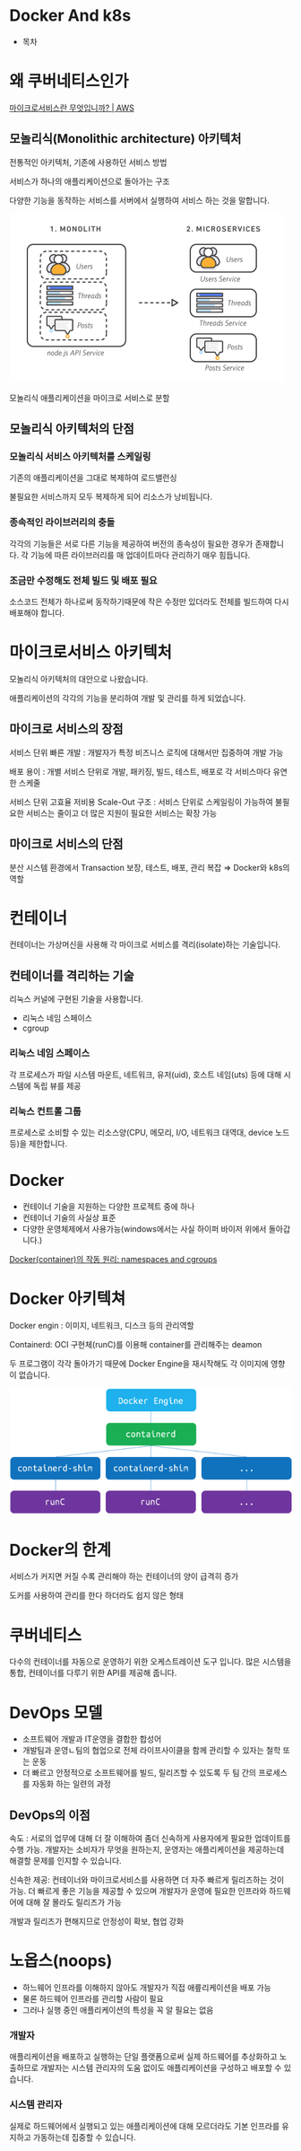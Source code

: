 # Docker And k8s

- 목차

# 왜 쿠버네티스인가

[마이크로서비스란 무엇입니까? | AWS](https://aws.amazon.com/ko/microservices/)

## 모놀리식(Monolithic architecture) 아키텍처

전통적인 아키텍처, 기존에 사용하던 서비스 방법

서비스가 하나의 애플리케이션으로 돌아가는 구조

다양한 기능을 동작하는 서비스를 서버에서 실행하여 서비스 하는 것을 말합니다.

![docker-images/Untitled.png](docker-images/Untitled.png)

모놀리식 애플리케이션을 마이크로 서비스로 분할

## 모놀리식 아키텍처의 단점

### 모놀리식 서비스 아키텍처를 스케일링

기존의 애플리케이션을 그대로 복제하여 로드밸런싱

불필요한 서비스까지 모두 복제하게 되어 리소스가 낭비됩니다.

### 종속적인 라이브러리의 충돌

각각의 기능들은 서로 다른 기능을 제공하여 버전의 종속성이 필요한 경우가 존재합니다. 각 기능에 따른 라이브러리를 매 업데이트마다 관리하기 매우 힘듭니다.

### 조금만 수정해도 전체 빌드 및 배포 필요

소스코드 전체가 하나로써 동작하기때문에 작은 수정만 있더라도 전체를 빌드하여 다시 배포해야 합니다.

# 마이크로서비스 아키텍처

모놀리식 아키텍처의 대안으로 나왔습니다.

애플리케이션의 각각의 기능을 분리하여 개발 및 관리를 하게 되었습니다.

## 마이크로 서비스의 장점

서비스 단위 빠른 개발 : 개발자가 특정 비즈니스 로직에 대해서만 집중하여 개발 가능

배포 용이 : 개별 서비스 단위로 개발, 패키징, 빌드, 테스트, 배포로 각 서비스마다 유연한 스케줄

서비스 단위 고효율 저비용 Scale-Out 구조 : 서비스 단위로 스케일링이 가능하여 불필요한 서비스는 줄이고 더 많은 지원이 필요한 서비스는 확장 가능

## 마이크로 서비스의 단점

분산 시스템 환경에서 Transaction 보장, 테스트, 배포, 관리 복잡 ⇒ Docker와 k8s의 역할

# 컨테이너

컨테이너는 가상머신을 사용해 각 마이크로 서비스를 격리(isolate)하는 기술입니다.

## 컨테이너를 격리하는 기술

리눅스 커널에 구현된 기술을 사용합니다.

- 리눅스 네임 스페이스
- cgroup

### 리눅스 네임 스페이스

각 프로세스가 파일 시스템 마운트, 네트워크, 유저(uid), 호스트 네임(uts) 등에 대해 시스템에 독립 뷰를 제공

### 리눅스 컨트롤 그룹

프로세스로 소비할 수 있는 리소스양(CPU, 메모리, I/O, 네트워크 대역대, device 노드 등)을 제한합니다.

# Docker

- 컨테이너 기술을 지원하는 다양한 프로젝트 중에 하나
- 컨테이너 기술의 사실상 표준
- 다양한 운영체제에서 사용가능(windows에서는 사실 하이퍼 바이저 위에서 돌아갑니다.)

[Docker(container)의 작동 원리: namespaces and cgroups](https://tech.ssut.me/what-even-is-a-container/)

# Docker 아키텍쳐

Docker engin : 이미지, 네트워크, 디스크 등의 관리역할

Containerd: OCI 구현체(runC)를 이용해 container를 관리해주는 deamon

두 프로그램이 각각 돌아가기 때문에 Docker Engine을 재시작해도 각 이미지에 영향이 없습니다.

![docker-images/Untitled%201.png](docker-images/Untitled%201.png)

# Docker의 한계

서비스가 커지면 커질 수록 관리해야 하는 컨테이너의 양이 급격히 증가

도커를 사용하여 관리를 한다 하더라도 쉽지 않은 형태

# 쿠버네티스

다수의 컨테이너를 자동으로 운영하기 위한 오케스트레이션 도구 입니다. 많은 시스템을 통합, 컨테이너를 다루기 위한 API를 제공해 줍니다.

# DevOps 모델

- 소프트웨어 개발과 IT운영을 결합한 합성어
- 개발팀과 운영ㄴ팀의 협업으로 전체 라이프사이클을 함께 관리할 수 있자는 철학 또는 운동
- 더 빠르고 안정적으로 소프트웨어를 빌드, 릴리즈할 수 있도록 두 팀 간의 프로세스를 자동화 하는 일련의 과정

## DevOps의 이점

속도 : 서로의 업무에 대해 더 잘 이해하여 좀더 신속하게 사용자에게 필요한 업데이트를 수행 가능. 개발자는 소비자가 무엇을 원하는지, 운영자는 애플리케이션을 제공하는데 해결할 문제를 인지할 수 있습니다.

신속한 제공: 컨테이너와 마이크로서비스를 사용하면 더 자주 빠르게 릴리즈하는 것이 가능. 더 빠르게 좋은 기능을 제공할 수 있으며 개발자가 운영에 필요한 인프라와 하드웨어에 대해 잘 몰라도 릴리즈가 가능

개발과 릴리즈가 편해지므로 안정성이 확보, 협업 강화

# 노옵스(noops)

- 하느웨어 인프라를 이해하지 않아도 개발자가 직접 애릎리케이션을 배포 가능
- 물론 하드웨어 인프라를 관리할 사람이 필요
- 그러나 실행 중인 애플리케이션의 특성을 꼭 알 필요는 없음

### 개발자

애플리케이션을 배포하고 실행하는 단일 플랫폼으로써 실제 하드웨어를 추상화하고 노출하므로 개발자는 시스템 관리자의 도움 없이도 애플리케이션을 구성하고 배포할 수 있습니다.

### 시스템 관리자

실제로 하드웨어에서 실행되고 있는 애플리케이션에 대해 모르더라도 기본 인프라를 유지하고 가동하는데 집중할 수 있습니다.